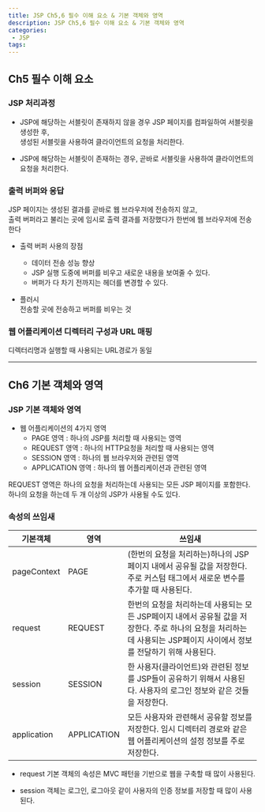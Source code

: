 ```yaml
---
title: JSP Ch5,6 필수 이해 요소 & 기본 객체와 영역
description: JSP Ch5,6 필수 이해 요소 & 기본 객체와 영역
categories:
 - JSP
tags:
---  
```

## Ch5 필수 이해 요소  
### JSP 처리과정
* JSP에 해당하는 서블릿이 존재하지 않을 경우 JSP 페이지를 컴파일하여 서블릿을 생성한 후,  
생성된 서블릿을 사용하여 클라이언트의 요청을 처리한다.  

* JSP에 해당하는 서블릿이 존재하는 경우, 곧바로 서블릿을 사용하여 클라이언트의 요청을 처리한다.  

### 출력 버퍼와 응답  
JSP 페이지는 생성된 결과를 곧바로 웹 브라우저에 전송하지 않고,  
출력 버퍼라고 불리는 곳에 임시로 출력 결과를 저장했다가 한번에 웹 브라우저에 전송한다  

* 출력 버퍼 사용의 장점  
  - 데이터 전송 성능 향상  
  - JSP 실행 도중에 버퍼를 비우고 새로운 내용을 보여줄 수 있다.  
  - 버퍼가 다 차기 전까지는 헤더를 변경할 수 있다.  

* 플러시  
전송할 곳에 전송하고 버퍼를 비우는 것  

### 웹 어플리케이션 디렉터리 구성과 URL 매핑  
디렉터리명과 실행할 때 사용되는 URL경로가 동일  

----------------------------------------------------------  


## Ch6 기본 객체와 영역  

### JSP 기본 객체와 영역  
* 웹 어플리케이션의 4가지 영역  
   -  PAGE 영역 : 하나의 JSP를 처리할 때 사용되는 영역  
   -  REQUEST 영역 : 하나의 HTTP요청을 처리할 때 사용되는 영역  
   -  SESSION 영역 : 하나의 웹 브라우저와 관련된 영역  
   - APPLICATION 영역 : 하나의 웹 어플리케이션과 관련된 영역  

REQUEST 영역은 하나의 요청을 처리하는데 사용되는 모든 JSP 페이지를 포함한다.  
하나의 요청을 하는데 두 개 이상의 JSP가 사용될 수도 있다.  
### 속성의 쓰임새  

기본객체 | 영역 | 쓰임새  
--|--|--  
pageContext | PAGE | (한번의 요청을 처리하는)하나의 JSP페이지 내에서 공유될 값을 저장한다. 주로 커스텀 태그에서 새로운 변수를 추가할 때 사용된다.  
request | REQUEST | 한번의 요청을 처리하는데 사용되는 모든 JSP페이지 내에서 공유될 값을 저장한다. 주로 하나의 요청을 처리하는데 사용되는 JSP페이지 사이에서 정보를 전달하기 위해 사용된다.  
session | SESSION | 한 사용자(클라이언트)와 관련된 정보를 JSP들이 공유하기 위해서 사용된다. 사용자의 로그인 정보와 같은 것들을 저장한다.  
application | APPLICATION | 모든 사용자와 관련해서 공유할 정보를 저장한다. 임시 디렉터리 경로와 같은 웹 어플리케이션의 설정 정보를 주로 저장한다.  





* request 기본 객체의 속성은 MVC 패턴을 기반으로 웹을 구축할 때 많이 사용된다.  

* session 객체는 로그인, 로그아웃 같이 사용자의 인증 정보를 저장할 때 많이 사용된다.  
